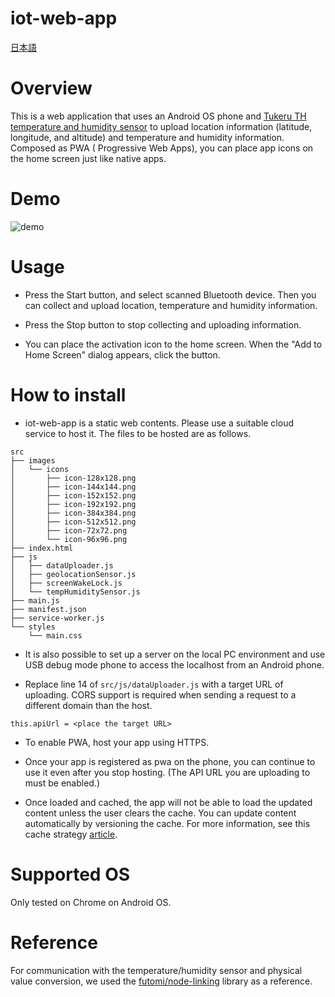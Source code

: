 # iot-web-app

[日本語](https://github.com/ktr03rtk/iot-web-app/blob/main/README_JP.md)

# Overview

This is a web application that uses an Android OS phone and [Tukeru TH temperature and humidity sensor](https://linkingiot.com/devices.html#tukeruTH) to upload location information (latitude, longitude, and altitude) and temperature and humidity information. Composed as PWA ( Progressive Web Apps), you can place app icons on the home screen just like native apps.

# Demo

![demo](https://raw.github.com/wiki/ktr03rtk/iot-web-app/demo.gif)

# Usage

- Press the Start button, and select scanned Bluetooth device. Then you can collect and upload location, temperature and humidity information.

- Press the Stop button to stop collecting and uploading information.

- You can place the activation icon to the home screen. When the "Add to Home Screen" dialog appears, click the button.

# How to install

- iot-web-app is a static web contents. Please use a suitable cloud service to host it. The files to be hosted are as follows.

```
src
├── images
│   └── icons
│       ├── icon-128x128.png
│       ├── icon-144x144.png
│       ├── icon-152x152.png
│       ├── icon-192x192.png
│       ├── icon-384x384.png
│       ├── icon-512x512.png
│       ├── icon-72x72.png
│       └── icon-96x96.png
├── index.html
├── js
│   ├── dataUploader.js
│   ├── geolocationSensor.js
│   ├── screenWakeLock.js
│   └── tempHumiditySensor.js
├── main.js
├── manifest.json
├── service-worker.js
└── styles
    └── main.css
```

- It is also possible to set up a server on the local PC environment and use USB debug mode phone to access the localhost from an Android phone.

- Replace line 14 of `src/js/dataUploader.js` with a target URL of uploading. CORS support is required when sending a request to a different domain than the host.

```
this.apiUrl = <place the target URL>
```

- To enable PWA, host your app using HTTPS.

- Once your app is registered as pwa on the phone, you can continue to use it even after you stop hosting. (The API URL you are uploading to must be enabled.)

- Once loaded and cached, the app will not be able to load the updated content unless the user clears the cache. You can update content automatically by versioning the cache. For more information, see this cache strategy [article](https://web.dev/offline-cookbook/).

# Supported OS

Only tested on Chrome on Android OS.

# Reference

For communication with the temperature/humidity sensor and physical value conversion, we used the [futomi/node-linking](https://github.com/futomi/node-linking) library as a reference.
